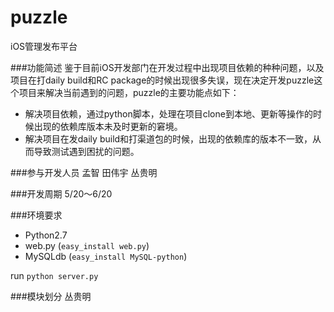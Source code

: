 puzzle
======

iOS管理发布平台

###功能简述
鉴于目前iOS开发部门在开发过程中出现项目依赖的种种问题，以及项目在打daily build和RC package的时候出现很多失误，现在决定开发puzzle这个项目来解决当前遇到的问题，puzzle的主要功能点如下：

* 解决项目依赖，通过python脚本，处理在项目clone到本地、更新等操作的时候出现的依赖库版本未及时更新的窘境。
* 解决项目在发daily build和打渠道包的时候，出现的依赖库的版本不一致，从而导致测试遇到困扰的问题。

###参与开发人员
孟智	 田伟宇	丛贵明

###开发周期
5/20～6/20

###环境要求
* Python2.7
* web.py (`easy_install web.py`)
* MySQLdb (`easy_install MySQL-python`)

run `python server.py` 

###模块划分
丛贵明
